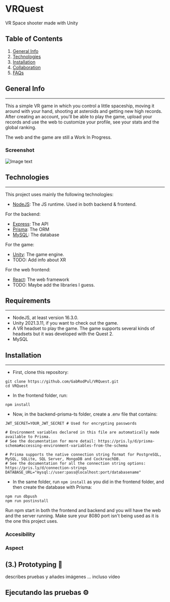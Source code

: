 # VRQuest
VR Space shooter made with Unity

## Table of Contents
1. [General Info](#general-info)
2. [Technologies](#technologies)
3. [Installation](#installation)
4. [Collaboration](#collaboration)
5. [FAQs](#faqs)

## General Info
***
This a simple VR game in which you control a little spaceship, moving it around with your hand, shooting at asteroids and getting new high records.
After creating an account, you'll be able to play the game, upload your records and use the web to customize your profile, see your stats and the global ranking.

The web and the game are still a Work In Progress.

### Screenshot
![Image text](https://www.united-internet.de/fileadmin/user_upload/Brands/Downloads/Logo_IONOS_by.jpg)

## Technologies
***
This project uses mainly the following technologies:

* [NodeJS](https://nodejs.org/): The JS runtime. Used in both backend & frontend.

For the backend:
* [Express](https://expressjs.com): The API
* [Prisma](https://www.prisma.io): The ORM
* [MySQL](https://www.mysql.com): The database

For the game:
* [Unity](https://unity.com): The game engine.
* TODO: Add info about XR

For the web frontend:
* [React](https://reactjs.org): The web framework
* TODO: Maybe add the libraries I guess.

## Requirements
***
* NodeJS, at least version 16.3.0.
* Unity 2021.3.11, if you want to check out the game.
* A VR headset to play the game. The game supports several kinds of headsets but it was developed with the Quest 2.
* MySQL
## Installation
***
- First, clone this repository:
```
git clone https://github.com/GabRodPul/VRQuest.git
cd VRQuest
```

- In the frontend folder, run:
```
npm install
```

- Now, in the backend-prisma-ts folder, create a .env file that contains:
```
JWT_SECRET=YOUR_JWT_SECRET # Used for encrypting passwords

# Environment variables declared in this file are automatically made available to Prisma.
# See the documentation for more detail: https://pris.ly/d/prisma-schema#accessing-environment-variables-from-the-schema

# Prisma supports the native connection string format for PostgreSQL, MySQL, SQLite, SQL Server, MongoDB and CockroachDB.
# See the documentation for all the connection string options: https://pris.ly/d/connection-strings
DATABASE_URL="mysql://user:pass@localhost:port/databasename"
```

- In the same folder, run ```npm install``` as you did in the frontend folder, and then create the database with Prisma:
```
npm run dbpush
npm run postinstall
```

Run npm start in both the frontend and backend and you will have the web and the server running.
Make sure your 8080 port isn't being used as it is the one this project uses.

### Accesibility
### Aspect


## (3.) Prototyping 🔧
describes pruebas y añades imágenes
... incluso vídeo

## Ejecutando las pruebas ⚙️

